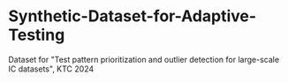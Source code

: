 # Synthetic-Dataset-for-Adaptive-Testing
Dataset for "Test pattern prioritization and outlier detection for large-scale IC datasets", KTC 2024
